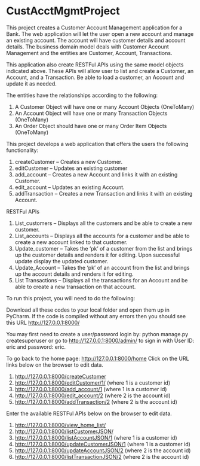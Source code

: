 # CustAcctMgmtProject
This project creates a Customer Account Management application for a Bank. The web application will let the user open a new account and manage an existing account. The account will have customer details and account details.
The business domain model deals with Customer Account Management and the entities are Customer, Account, Transactions.

This application also create RESTFul APIs using the same model objects indicated above. These APIs will allow user to list and create a Customer, an Account, and a Transaction. Be able to load a customer, an Account and update it as needed.

The entities have the relationships according to the following:

1. A Customer Object will have one or many Account Objects (OneToMany)
2. An Account Object will have one or many Transaction Objects (OneToMany)
3. An Order Object should have one or many Order Item Objects (OneToMany)

This project develops a web application that offers the users the following functionality:

1. createCustomer – Creates a new Customer.
2. editCustomer – Updates an existing customer
3. add_account – Creates a new Account and links it with an existing Customer.
4. edit_account – Updates an existing Account.
5. addTransaction – Creates a new Transaction and links it with an existing Account.

RESTFul APIs
1.	List_customers – Displays all the customers and be able to create a new customer.
2.	List_accounts – Displays all the accounts for a customer and be able to create a new account linked to that customer.
3.	Update_customer – Takes the ‘pk’ of a customer from the list and brings up the customer details and renders it for editing. Upon successful update display the updated customer.
4.	Update_Account – Takes the ‘pk’ of an account from the list and brings up the account details and renders it for editing. 
5.	List Transactions – Displays all the transactions for an Account and be able to create a new transaction on that account.

To run this project, you will need to do the following:

Download all these codes to your local folder and open them up in PyCharm.
If the code is compiled without any errors then you should see this URL http://127.0.0.1:8000/

You may first need to create a user/password login by: python manage.py createsuperuser or go to http://127.0.0.1:8000/admin/ to sign in with User ID: eric and password: eric.

To go back to the home page: http://127.0.0.1:8000/home
Click on the URL links below on the browser to edit data.
1. http://127.0.0.1:8000/createCustomer
2. http://127.0.0.1:8000/editCustomer/1/ (where 1 is a customer id)
3. http://127.0.0.1:8000/add_account/1 (where 1 is a customer id)
4. http://127.0.0.1:8000/edit_account/2 (where 2 is the account id)
5. http://127.0.0.1:8000/addTransaction/2 (where 2 is the account id)

Enter the available RESTFul APIs below on the browser to edit data.
1. http://127.0.0.1:8000/view_home_list/
2. http://127.0.0.1:8000/listCustomerJSON/
3. http://127.0.0.1:8000/listAccountJSON/1 (where 1 is a customer id)
4. http://127.0.0.1:8000/updateCustomerJSON/1 (where 1 is a customer id)
5. http://127.0.0.1:8000/updateAccountJSON/2 (where 2 is the account id)
6. http://127.0.0.1:8000/listTransactionJSON/2 (where 2 is the account id)









